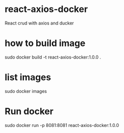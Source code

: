 # react-axios-docker
React crud with axios and ducker

# how to build image
sudo docker build -t react-axios-docker:1.0.0 .

# list images
sudo docker images

# Run docker
sudo docker run -p 8081:8081 react-axios-docker:1.0.0